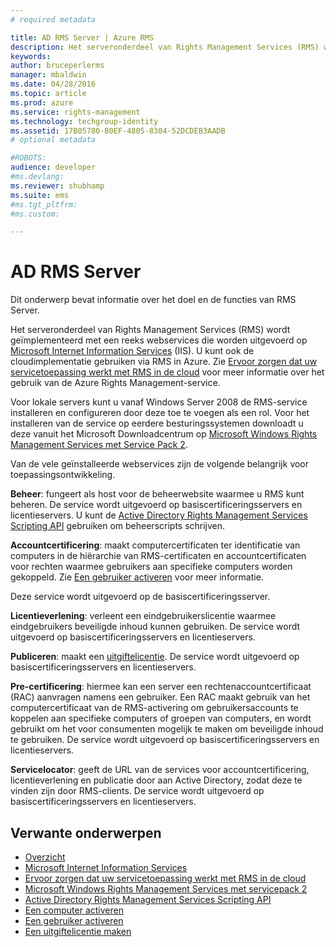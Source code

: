 ```yaml
---
# required metadata

title: AD RMS Server | Azure RMS
description: Het serveronderdeel van Rights Management Services (RMS) wordt geïmplementeerd met een reeks webservices die worden uitgevoerd op Microsoft Internet Information Services.
keywords:
author: bruceperlerms
manager: mbaldwin
ms.date: 04/28/2016
ms.topic: article
ms.prod: azure
ms.service: rights-management
ms.technology: techgroup-identity
ms.assetid: 17B05780-B0EF-4805-8304-52DCDEB3AADB
# optional metadata

#ROBOTS:
audience: developer
#ms.devlang:
ms.reviewer: shubhamp
ms.suite: ems
#ms.tgt_pltfrm:
#ms.custom:

---
```


# AD RMS Server

Dit onderwerp bevat informatie over het doel en de functies van RMS Server.

Het serveronderdeel van Rights Management Services (RMS) wordt geïmplementeerd met een reeks webservices die worden uitgevoerd op [Microsoft Internet Information Services](http://www.iis.net/overview) (IIS). U kunt ook de cloudimplementatie gebruiken via RMS in Azure. Zie [Ervoor zorgen dat uw servicetoepassing werkt met RMS in de cloud](how-to-use-file-api-with-aadrm-cloud.md) voor meer informatie over het gebruik van de Azure Rights Management-service.

Voor lokale servers kunt u vanaf Windows Server 2008 de RMS-service installeren en configureren door deze toe te voegen als een rol. Voor het installeren van de service op eerdere besturingssystemen downloadt u deze vanuit het Microsoft Downloadcentrum op [Microsoft Windows Rights Management Services met Service Pack 2](http://www.microsoft.com/download/en/details.aspx?id=4909).

Van de vele geïnstalleerde webservices zijn de volgende belangrijk voor toepassingsontwikkeling.

**Beheer**: fungeert als host voor de beheerwebsite waarmee u RMS kunt beheren. De service wordt uitgevoerd op basiscertificeringsservers en licentieservers. U kunt de [Active Directory Rights Management Services Scripting API](https://msdn.microsoft.com/library/Bb968797) gebruiken om beheerscripts schrijven.

**Accountcertificering**: maakt computercertificaten ter identificatie van computers in de hiërarchie van RMS-certificaten en accountcertificaten voor rechten waarmee gebruikers aan specifieke computers worden gekoppeld. Zie [Een gebruiker activeren](https://msdn.microsoft.com/library/Cc530378) voor meer informatie.

Deze service wordt uitgevoerd op de basiscertificeringsserver.

**Licentieverlening**: verleent een eindgebruikerslicentie waarmee eindgebruikers beveiligde inhoud kunnen gebruiken. De service wordt uitgevoerd op basiscertificeringsservers en licentieservers.

**Publiceren**: maakt een [uitgiftelicentie](https://msdn.microsoft.com/library/Aa362355). De service wordt uitgevoerd op basiscertificeringsservers en licentieservers.

**Pre-certificering**: hiermee kan een server een rechtenaccountcertificaat (RAC) aanvragen namens een gebruiker. Een RAC maakt gebruik van het computercertificaat van de RMS-activering om gebruikersaccounts te koppelen aan specifieke computers of groepen van computers, en wordt gebruikt om het voor consumenten mogelijk te maken om beveiligde inhoud te gebruiken. De service wordt uitgevoerd op basiscertificeringsservers en licentieservers.

**Servicelocator**: geeft de URL van de services voor accountcertificering, licentieverlening en publicatie door aan Active Directory, zodat deze te vinden zijn door RMS-clients. De service wordt uitgevoerd op basiscertificeringsservers en licentieservers.

 

## Verwante onderwerpen ##
* [Overzicht](ad-rms-overview.md)
* [Microsoft Internet Information Services](http://www.iis.net/overview)
* [Ervoor zorgen dat uw servicetoepassing werkt met RMS in de cloud](how-to-use-file-api-with-aadrm-cloud.md)
* [Microsoft Windows Rights Management Services met servicepack 2](http://www.microsoft.com/download/en/details.aspx?id=4909)
* [Active Directory Rights Management Services Scripting API](https://msdn.microsoft.com/library/Bb968797)
* [Een computer activeren](https://msdn.microsoft.com/library/Cc530377)
* [Een gebruiker activeren](https://msdn.microsoft.com/library/Cc530378)
* [Een uitgiftelicentie maken](https://msdn.microsoft.com/library/Aa362355)

 

 


<!--HONumber=Apr16_HO4-->



